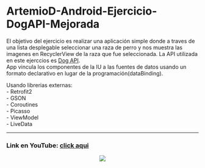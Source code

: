 # ArtemioD-Android-Ejercicio-DogAPI-Mejorada

<p>El objetivo del ejercicio es realizar una aplicación simple donde a traves de una lista desplegable 
seleccionar una raza de perro y nos muestra las imagenes en RecyclerView de la raza que fue seleccionada. 
La API utilizada en este ejerccios es <a href="https://dog.ceo/dog-api/">Dog API</a>.<br>
App vincula los componentes de la IU a las fuentes de datos usando un formato declarativo en lugar de la programación(dataBinding).</p>
<p>Usando librerias externas:<br>
- Retrofit2<br>
- GSON<br>
- Coroutines<br>
- Picasso<br>
- ViewModel<br>
- LiveData<br>
</p>
<hr>
<h3>Link en YouTube: <a href="https://www.youtube.com/watch?v=RHunlKEcLHs&ab_channel=ArtemioDerkachev" target="_blanck">click aqui</a></h3> 
<div align="center">
<img src="https://github.com/ArtemioD/ejDogAPI/blob/main/app/src/main/res/drawable/dog_api.png"/>
</div>
